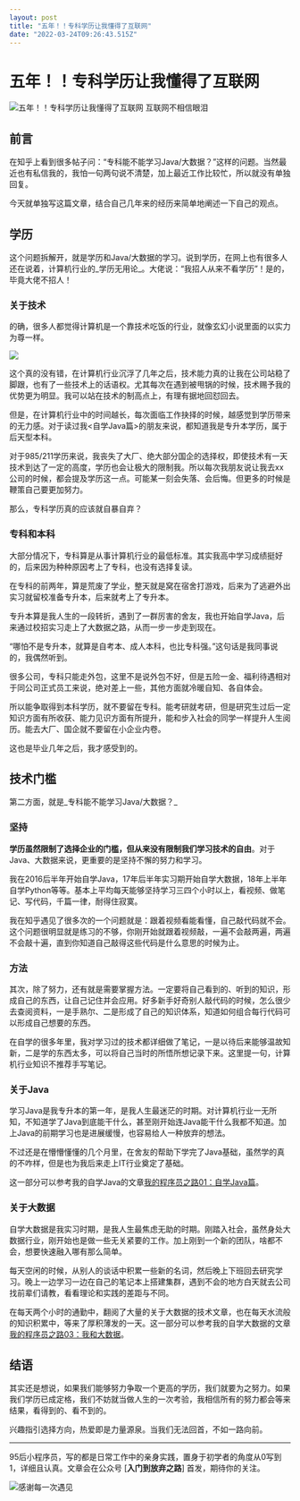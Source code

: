 ```yaml
---
layout: post
title: "五年！！专科学历让我懂得了互联网"
date: "2022-03-24T09:26:43.515Z"
---
```

五年！！专科学历让我懂得了互联网
================

![五年！！专科学历让我懂得了互联网](https://img2022.cnblogs.com/blog/2255797/202203/2255797-20220324113801458-486844325.png) 互联网不相信眼泪

前言
--

在知乎上看到很多帖子问：“专科能不能学习Java/大数据？”这样的问题。当然最近也有私信我的，我怕一句两句说不清楚，加上最近工作比较忙，所以就没有单独回复。

今天就单独写这篇文章，结合自己几年来的经历来简单地阐述一下自己的观点。

学历
--

这个问题拆解开，就是学历和Java/大数据的学习。说到学历，在网上也有很多人还在说着，计算机行业的_学历无用论_。大佬说：“我招人从来不看学历”！是的，毕竟大佬不招人！

### 关于技术

的确，很多人都觉得计算机是一个靠技术吃饭的行业，就像玄幻小说里面的以实力为尊一样。

![](https://img-blog.csdnimg.cn/img_convert/6d2efb354512309916b8c3ffb0dd9086.png)

这个真的没有错，在计算机行业沉浮了几年之后，技术能力真的让我在公司站稳了脚跟，也有了一些技术上的话语权。尤其每次在遇到被甩锅的时候，技术赐予我的优势更为明显。我可以站在技术的制高点上，有理有据地回怼回去。

但是，在计算机行业中的时间越长，每次面临工作抉择的时候，越感觉到学历带来的无力感。对于读过我<自学Java篇>的朋友来说，都知道我是专升本学历，属于后天型本科。

对于985/211学历来说，我丧失了大厂、绝大部分国企的选择权，即使技术有一天技术到达了一定的高度，学历也会让极大的限制我。所以每次我朋友说让我去xx公司的时候，都会提及学历这一点。可能某一刻会失落、会后悔。但更多的时候是鞭策自己要更加努力。

那么，专科学历真的应该就自暴自弃？

### 专科和本科

大部分情况下，专科算是从事计算机行业的最低标准。其实我高中学习成绩挺好的，后来因为种种原因考上了专科，也没有选择复读。

在专科的前两年，算是荒废了学业，整天就是窝在宿舍打游戏，后来为了逃避外出实习就留校准备专升本，后来就考上了专升本。

专升本算是我人生的一段转折，遇到了一群厉害的舍友，我也开始自学Java，后来通过校招实习走上了大数据之路，从而一步一步走到现在。

“哪怕不是专升本，就算是自考本、成人本科，也比专科强。”这句话是我同事说的，我偶然听到。

很多公司，专科只能走外包，这里不是说外包不好，但是五险一金、福利待遇相对于同公司正式员工来说，绝对差上一些，其他方面就冷暖自知、各自体会。

所以能争取得到本科学历，就不要留在专科。能考研就考研，但是研究生过后一定知识方面有所收获、能力见识方面有所提升，能和步入社会的同学一样提升人生阅历。能去大厂、国企就不要留在小企业内卷。

这也是毕业几年之后，我才感受到的。

技术门槛
----

第二方面，就是_专科能不能学习Java/大数据？_

### 坚持

**学历虽然限制了选择企业的门槛，但从来没有限制我们学习技术的自由**。对于Java、大数据来说，更重要的是坚持不懈的努力和学习。

我在2016后半年开始自学Java，17年后半年实习期开始自学大数据，18年上半年自学Python等等。基本上平均每天能够坚持学习三四个小时以上，看视频、做笔记、写代码，千篇一律，耐得住寂寞。

我在知乎遇见了很多次的一个问题就是：跟着视频看能看懂，自己敲代码就不会。这个问题很明显就是练习的不够，你刚开始就跟着视频敲，一遍不会敲两遍，两遍不会敲十遍，直到你知道自己敲得这些代码是什么意思的时候为止。

### 方法

其次，除了努力，还有就是需要掌握方法。一定要将自己看到的、听到的知识，形成自己的东西，让自己记住并会应用。好多新手好奇别人敲代码的时候，怎么很少去查阅资料，一是手熟尔、二是形成了自己的知识体系，知道如何组合每行代码可以形成自己想要的东西。

在自学的很多年里，我对学习过的技术都详细做了笔记，一是以待后来能够温故知新，二是学的东西太多，可以将自己当时的所悟所想记录下来。这里提一句，计算机行业知识不推荐手写笔记。

### 关于Java

学习Java是我专升本的第一年，是我人生最迷茫的时期。对计算机行业一无所知，不知道学了Java到底能干什么，甚至刚开始连Java能干什么我都不知道。加上Java的前期学习也是进展缓慢，也容易给人一种放弃的想法。

不过还是在懵懵懂懂的几个月里，在舍友的帮助下学完了Java基础，虽然学的真的不咋样，但是也为我后来走上IT行业奠定了基础。

这一部分可以参考我的自学Java的文章[我的程序员之路01：自学Java篇](https://www.cnblogs.com/seven0007/p/JavaLearn.html)。

### 关于大数据

自学大数据是我实习时期，是我人生最焦虑无助的时期。刚踏入社会，虽然身处大数据行业，刚开始也是做一些无关紧要的工作。加上刚到一个新的团队，啥都不会，想要快速融入哪有那么简单。

每天空闲的时候，从别人的谈话中积累一些新的名词，然后晚上下班回去研究学习。晚上一边学习一边在自己的笔记本上搭建集群，遇到不会的地方白天就去公司找前辈们请教，看看理论和实践的差距与不同。

在每天两个小时的通勤中，翻阅了大量的关于大数据的技术文章，也在每天水流般的知识积累中，等来了厚积薄发的一天。这一部分可以参考我的自学大数据的文章[我的程序员之路03：我和大数据](https://www.cnblogs.com/seven0007/p/bigdata.html)。

结语
--

其实还是想说，如果我们能够努力争取一个更高的学历，我们就要为之努力。如果我们学历已成定格，我们不妨就当做人生的一次考验，我相信所有的努力都会等来结果，看得到的、看不到的。

兴趣指引选择方向，热爱即是力量源泉。当我们无法回首，不如一路向前。

* * *

95后小程序员，写的都是日常工作中的亲身实践，置身于初学者的角度从0写到1，详细且认真。文章会在公众号 \[**入门到放弃之路**\] 首发，期待你的关注。  
  
![感谢每一次遇见](https://img-blog.csdnimg.cn/20210519233121183.png)